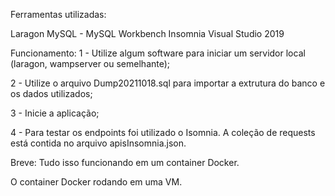 Ferramentas utilizadas:

Laragon
MySQL - MySQL Workbench
Insomnia
Visual Studio 2019


Funcionamento:
1 - Utilize algum software para iniciar um servidor local (laragon, wampserver ou semelhante);

2 - Utilize o arquivo Dump20211018.sql para importar a extrutura do banco e os dados utilizados;

3 - Inicie a aplicação;

4 - Para testar os endpoints foi utilizado o Isomnia. A coleção de requests está contida no arquivo apisInsomnia.json.


Breve:
Tudo isso funcionando em um container Docker.

O container Docker rodando em uma VM.
